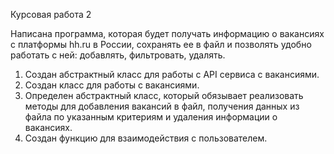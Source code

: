 Курсовая работа 2

Написана программа, которая будет получать информацию о вакансиях с платформы hh.ru в России, сохранять ее в файл и
позволять удобно работать с ней: добавлять, фильтровать, удалять.

1. Создан абстрактный класс для работы с API сервиса с вакансиями.
2. Создан класс для работы с вакансиями.
3. Определен абстрактный класс, который обязывает реализовать методы для добавления вакансий в файл, получения данных
   из файла по указанным критериям и удаления информации о вакансиях.
4. Создан функцию для взаимодействия с пользователем.